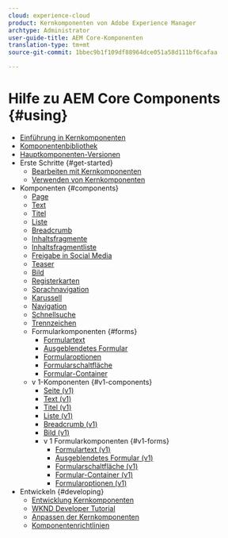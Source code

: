 ```yaml
---
cloud: experience-cloud
product: Kernkomponenten von Adobe Experience Manager
archtype: Administrator
user-guide-title: AEM Core-Komponenten
translation-type: tm+mt
source-git-commit: 1bbec9b1f109df88964dce051a58d111bf6cafaa

---
```



# Hilfe zu AEM Core Components {#using}

+ [Einführung in Kernkomponenten](introduction.md)
+ [Komponentenbibliothek](http://opensource.adobe.com/aem-core-wcm-components/library.html)
+ [Hauptkomponenten-Versionen](versions.md)
+ Erste Schritte {#get-started}
   + [Bearbeiten mit Kernkomponenten](authoring.md)
   + [Verwenden von Kernkomponenten](using.md)
+ Komponenten {#components}
   + [Page](page.md)
   + [Text](text.md)
   + [Titel](title.md)
   + [Liste](list.md)
   + [Breadcrumb](breadcrumb.md)
   + [Inhaltsfragmente](content-fragment-component.md)
   + [Inhaltsfragmentliste](content-fragment-list.md)
   + [Freigabe in Social Media](sharing.md)
   + [Teaser](teaser.md)
   + [Bild](image.md)
   + [Registerkarten](tabs.md)
   + [Sprachnavigation](language-navigation.md)
   + [Karussell](carousel.md)
   + [Navigation](navigation.md)
   + [Schnellsuche](quick-search.md)
   + [Trennzeichen](separator.md)
   + Formularkomponenten {#forms}
      + [Formulartext](form-text.md)
      + [Ausgeblendetes Formular](form-hidden.md)
      + [Formularoptionen](form-options.md)
      + [Formularschaltfläche](form-button.md)
      + [Formular-Container](form-container.md)
   + v 1-Komponenten {#v1-components}
      + [Seite (v1)](page-v1.md)
      + [Text (v1)](text-v1.md)
      + [Titel (v1)](title-v1.md)
      + [Liste (v1)](list-v1.md)
      + [Breadcrumb (v1)](breadcrumb-v1.md)
      + [Bild (v1)](image-v1.md)
      + v 1 Formularkomponenten {#v1-forms}
         + [Formulartext (v1)](form-text-v1.md)
         + [Ausgeblendetes Formular (v1)](form-hidden-v1.md)
         + [Formularschaltfläche (v1)](form-button-v1.md)
         + [Formular-Container (v1)](form-container-v1.md)
         + [Formularoptionen (v1)](form-options-v1.md)
+ Entwickeln {#developing}
   + [Entwicklung Kernkomponenten](developing.md)
   + [WKND Developer Tutorial](https://helpx.adobe.com/experience-manager/6-4/sites/developing/using/getting-started.html)
   + [Anpassen der Kernkomponenten](customizing.md)
   + [Komponentenrichtlinien](guidelines.md)
